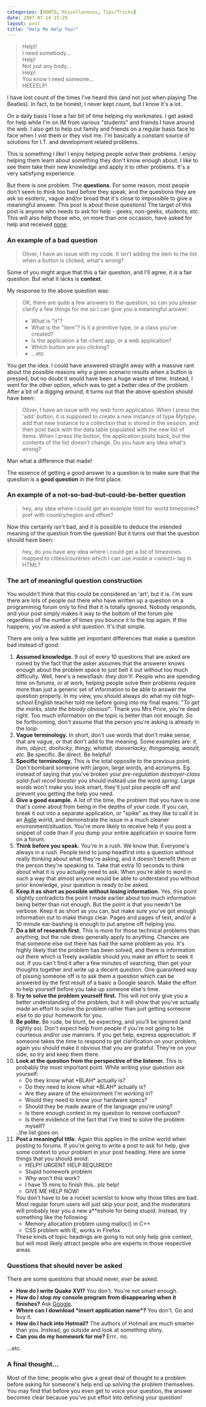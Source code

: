 ```yaml
---
categories: [HOWTO, Miscellaneous, Tips/Tricks]
date: 2007-07-14 15:29
layout: post
title: "Help Me Help You!"
---
```

<blockquote><p>Help!!<br />I need somebody...<br />Help!<br />Not just any body...<br />Help!<br />You know I need someone...<br />HEEEELP!</p></blockquote>
I have lost count of the times I've heard this (and not just when playing The Beatles). In fact, to be honest, I never kept count, but I know it's a lot.

On a daily basis I lose a fair bit of time helping my workmates. I get asked for help while I'm on IM from various "students" and friends I have around the web. I also get to help out family and friends on a regular basis face to face when I vist them or they visit me. I'm basically a constant source of solutions for I.T. and development related problems.

This is something I <em>like</em>! I enjoy helping people solve their problems. I enjoy helping them learn about something they don't know enough about. I like to see them take their new knowledge and apply it to other problems. It's a very satisfying experience.

<!--more-->

But there is one problem. The <strong>questions</strong>. For some reason, most people don't seem to think too hard before they speak, and the questions they are ask so esoteric, vague and/or broad that it's close to impossible to give a meaningful answer. This post is about those questions! The target of this post is anyone who needs to ask for help - geeks, non-geeks, students, etc. This will also help those who, on more than one occasion, have asked for help and received <u>none</u>.

<h3>An example of a bad question</h3>
<blockquote><p>Oliver, I have an issue with my code. It isn't adding the item to the list when a button is clicked, what's wrong?</p></blockquote>
Some of you might argue that this a fair question, and I'll agree, it <em>is</em> a fair question. But what it lacks is <strong>context</strong>.

My response to the above question was:<blockquote><p>OK, there are quite a few answers to the question, so can you please clarify a few things for me so I can give you a meaningful answer:<ul><li>What is "it"?</li><li>What is the "item"? Is it a primitive type, or a class you've created?</li><li>Is the application a fat-client app, or a web application?</li><li>Which button are you clicking?</li><li>...etc</li></ul></p></blockquote>
You get the idea. I could have answered straight away with a massive rant about the possible reasons why a given scenario results when a button is pressed, but no doubt it would have been a huge waste of time. Instead, I went for the other option, which was to get a better idea of the problem. After a bit of a digging around, it turns out that the above question <em>should</em> have been:<blockquote><p>Oliver, I have an issue with my web form application. When I press the 'add' button, it is supposed to create a new instance of type <em>Mytype</em>, add that new instance to a collection that is stored in the session, and then post back with the data table populated with the new list of items. When I press the button, the application posts back, but the contents of the list doesn't change. Do you have any idea what's wrong?</p></blockquote>
Man what a difference that made!

The essence of getting a good answer to a question is to make sure that the question is a <strong>good question</strong> in the first place.

<h3>An example of a not-so-bad-but-could-be-better question</h3>
<blockquote><p>hey, any idea where i could get an example html for world timezones? pref with country/region and offset?</p></blockquote>
Now this certainly isn't bad, and it is possible to deduce the intended meaning of the question from the question! But it turns out that the question should have been:<blockquote><p>hey, do you have any idea where i could get a list of timezones mapped to cities/countries which I can use inside a <em>&lt;select&gt;</em> tag in HTML?</p></blockquote>

<h3>The art of meaningful question construction</h3>
You wouldn't think that this could be considered an 'art', but it is. I'm sure there are lots of people out there who have written up a question on a programming forum only to find that it is totally ignored. Nobody responds, and your post simply makes it way to the bottom of the forum pile regardless of the number of times you bounce it to the top again. If this happens, you've asked a shit question. It's that simple.

There are only a few subtle yet important differences that make a question bad instead of good:
<ol>
<li><strong>Assumed knowledge.</strong> 9 out of every 10 questions that are asked are ruined by the fact that the asker assumes that the answerer knows enough about the problem space to just belt it out without too much difficulty. Well, here's a newsflash: <em>they don't!</em>. People who are spending time on forums, or at work, helping people solve their problems require more than just a generic set of information to be able to answer the question properly. In my view, you should always do what my old high-school English teacher told me before going into my final exams: "<em>To get the marks, state the bloody obvious!</em>". Thank you Mrs Price, you're dead right. Too much information on the topic is better than not enough. So be forthcoming, don't assume that the person you're asking is already in the loop.</li>
<li><strong>Vague terminology.</strong> In short, don't use words that don't make sense, that are vague, or that don't add to the meaning. Some examples are: <em>it, item, object, doohicky, thingy, whatsit, dooverlacky, thingamajig, woozit, etc</em>. Be specific. Be direct. Be helpful!</li>
<li><strong>Specific terminology.</strong> This is the total opposite to the previous point. Don't bombard someone with jargon, large words, and acronyms. Eg. instead of saying that you've broken your <em>pre-regulation destroyer-class solid-fuel recoil booster</em> you should instead use the word <em>spring</em>. Large words won't make you look smart, they'll just piss people off and prevent you getting the help you need.</li>
<li><strong>Give a good example.</strong> A lot of the time, the problem that you have is one that's come about from being in the depths of your code. If you can, break it out into a separate application, or "spike" as they like to call it in an <a href="http://en.wikipedia.org/wiki/Agile_software_development" title"Agile Software Development">Agile</a> world, and demonstrate the issue in a much cleaner environment/situation. You're more likely to receive help if you post a snippet of code than if you dump your entire application in source form on a forum.</li>
<li><strong>Think before you speak.</strong> You're in a rush. We know that. Everyone's always in a rush. People tend to jump headfirst into a question without really thinking about what they're asking, and it doesn't benefit them or the person they're speaking to. Take that extra 10 seconds to think about what it is you actually need to ask. When you're able to word in such a way that almost anyone would be able to understand you without prior knowledge, your question is ready to be asked.</li>
<li><strong>Keep it as short as possible without losing information.</strong> Yes, this point slightly contradicts the point I made earlier about too much information being better than not enough. But the point is that you needn't be verbose. Keep it as short as you can, but make sure you've got enough information out to make things clear. Pages and pages of text, and/or a 10 minute ear-bashing is enough to put anyone off helping you.</li>
<li><strong>Do a bit of research first.</strong> This is more for those technical problems than anything, but the rule does generally apply to anything. Chances are that someone else out there has had the same problem as you. It's highly likely that the problem has been solved, and there is information out there which is freely available should you make an effort to seek it out. If you can't find it after a few minutes of searching, then get your thoughts together and write up a decent question. One guaranteed way of pissing someone off is to ask them a question which can be answered by the first result of a basic a Google search. Make the effort to help yourself before you take up someone else's time.</li>
<li><strong>Try to solve the problem yourself first.</strong> This will not only give you a better understanding of the problem, but it will show that you've actually made an effort to solve the problem rather than just getting someone else to do your homework for you.</li>
<li><strong>Be polite.</strong> Be rude, be blunt, be expecting, and you'll be ignored (and rightly so). Don't expect help from people if you're not going to be courteous and/or use manners. If you get help, express appreciation. If someone takes the time to respond to get clarification on your problem, again you should make it obvious that you are grateful. They're on your side, so try and keep them there.</li>
<li><strong>Look at the question from the perspective of the listener.</strong> This is probably the most important point. While writing your question ask yourself:<ul><li>Do they know what *BLAH* actually is?</li><li>Do they need to know what *BLAH* actually is?</li><li>Are they aware of the environment I'm working in?</li><li>Would they need to know your hardware specs?</li><li>Should they be made aware of the language you're using?</li><li>Is there enough context in my question to remove confusion?</li><li>Is there evidence of the fact that I've tried to solve the problem myself?</li></ul>..the list goes on.</li>
<li><strong>Post a meaningful title.</strong> Again this applies in the online world when posting to forums. If you're going to write a post to ask for help, give some context to your problem in your post heading. Here are some things that you should avoid:<ul><li>HELP!! URGENT HELP REQUIRED!!</li><li>Stupid homework problem</li><li>Why won't this work?</li><li>I have 15 mins to finish this.. plz help!</li><li>GIVE ME HELP NOW!</li></ul>You don't have to be a rocket scientist to know why those titles are bad. Most regular forum users will just skip your post, and the moderators will probably tear you a new a**eshole for being stupid. Instead, try something like the following:<ul><li>Memory allocation problem using malloc() in C++</li><li>CSS problem with IE, works in Firefox</li></ul> These kinds of topic headings are going to not only help give context, but will most likely attract people who are experts in those respective areas.</li>
</ol>

<h3>Questions that should never be asked</h3>
There are some questions that should never, <em>ever</em> be asked.
<ul><li><strong>How do I write Quake XVI?</strong> You don't. You're not smart enough.</li><li><strong>How do I stop my console program from disappearing when it finishes?</strong> Ask <a href="http://www.google.com.au/search?q=C%2B%2B+pause" title="C++ pause">Google</a>.</li><li><strong>Where can I download *insert application name*?</strong> You don't. Go and buy it.</li><li><strong>How do I hack into Hotmail?</strong> The authors of Hotmail are much smarter than you. Instead, go outside and look at something shiny.</li><li><strong>Can you do my homework for me?</strong> Errr.. no.</li></ul>...etc.

<h3>A final thought...</h3>
Most of the time, people who give a great deal of thought to a problem before asking for someone's help end up solving the problem themselves. You may find that before you even get to voice your question, the answer becomes clear because you've put effort into defining your question!
